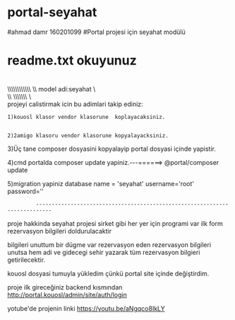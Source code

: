 # portal-seyahat
#ahmad damr 160201099 
#Portal projesi için seyahat modülü
# readme.txt okuyunuz
#


\\\\\\\\\\\\\\\\\\\\\\\\
\\\\ model adi:seyahat \\\
\\\\ \\\\\\\\\\\\\\   \\\
    projeyi calistirmak icin bu adimlari takip ediniz:

    1)kouosl klasor vendor klasorune  koplayacaksiniz.


    2)2amigo klasoru vendor klasorune kopyalayacksiniz.
 

   3)Üç tane composer dosyasini kopyalayip portal dosyasi içinde yapistir.
    
   4)cmd portalda composer update yapiniz.---======>    @portal/composer update 


   5)migration yapiniz database name = 'seyahat'     username='root'  password='' 
                                                      
             ---------------------------------------------------------------------------

proje hakkinda 
seyahat projesi sirket gibi her yer için programi var ilk form rezervasyon bilgileri doldurulacaktir 

bilgileri unuttum bir dügme var rezervasyon eden rezervasyon bilgileri unutsa hem adi ve gidecegi sehir yazarak tüm rezervasyon bilgieri getirilecektir.     

kouosl dosyasi tumuyla yükledim çünkü portal site içinde değiştirdim. 

proje ilk gireceğiniz backend kısmından http://portal.kouosl/admin/site/auth/login


yotube'de projenin linki https://youtu.be/aNgqco8IkLY
